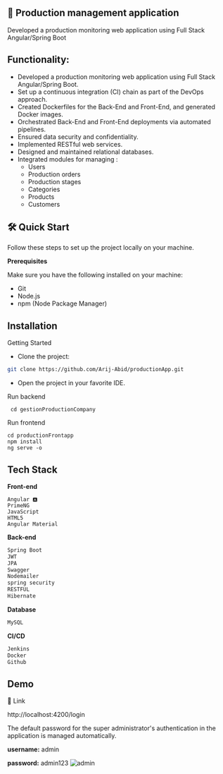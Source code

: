 

## 🚀 Production management application 
Developed a production monitoring web application using Full Stack Angular/Spring Boot



## Functionality:

* Developed a production monitoring web application using Full Stack Angular/Spring Boot.
* Set up a continuous integration (CI) chain as part of the DevOps approach.
* Created Dockerfiles for the Back-End and Front-End, and generated Docker images.
* Orchestrated Back-End and Front-End deployments via automated pipelines.
* Ensured data security and confidentiality.
* Implemented RESTful web services.
* Designed and maintained relational databases.
* Integrated modules for managing :
     * Users
     * Production orders
     * Production stages
     * Categories
     * Products
     * Customers



##  🛠  Quick Start 

Follow these steps to set up the project locally on your machine.

**Prerequisites**

Make sure you have the following installed on your machine:

- Git
- Node.js
- npm (Node Package Manager)


## Installation

Getting Started

* Clone the project:
```bash
git clone https://github.com/Arij-Abid/productionApp.git
```
* Open the project in your favorite IDE.

Run backend
```
 cd gestionProductionCompany

```

Run frontend 

  ```
cd productionFrontapp
npm install
ng serve -o 
 ```
## Tech Stack

 **Front-end**
```
Angular 🅰️
PrimeNG
JavaScript
HTML5
Angular Material 
```
**Back-end**  
```bash
Spring Boot
JWT 
JPA 
Swagger
Nodemailer
spring security
RESTFUL
Hibernate

```
**Database** 
```bash
MySQL

```

**CI/CD**
```bash
Jenkins
Docker
Github
```
## Demo


🔗 Link

http://localhost:4200/login

The default password for the super administrator's authentication in the application is managed automatically.

**username:** admin

**password:** admin123
![admin](https://github.com/user-attachments/assets/d1c0ee53-8c56-4d04-9653-38fd57b872a8)

